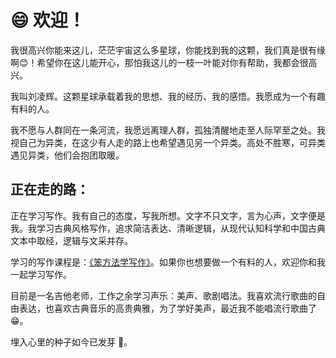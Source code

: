 # 😄 欢迎！

我很高兴你能来这儿，茫茫宇宙这么多星球，你能找到我的这颗，我们真是很有缘啊😊！希望你在这儿能开心，那怕我这儿的一枝一叶能对你有帮助，我都会很高兴。

我叫刘凌辉。这颗星球承载着我的思想、我的经历、我的感悟。我愿成为一个有趣有料的人。

我不愿与人群同在一条河流，我愿远离理人群，孤独清醒地走至人际罕至之处。我视自己为异类，在这少有人走的路上也希望遇见另一个异类。高处不胜寒，可异类遇见异类，他们会抱团取暖。

## 正在走的路：

正在学习写作。我有自己的态度，写我所想。文字不只文字，言为心声，文字便是我。我学习古典风格写作，追求简洁表达、清晰逻辑，从现代认知科学和中国古典文本中取经，逻辑与文采并存。

学习的写作课程是：[《笨方法学写作》](https://learnwritingthehardway.cn/)。如果你也想要做一个有料的人，欢迎你和我一起学习写作。

目前是一名吉他老师，工作之余学习声乐：美声、歌剧唱法。我喜欢流行歌曲的自由表达，也喜欢古典音乐的高贵典雅，为了学好美声，最近我不能唱流行歌曲了😁。

埋入心里的种子如今已发芽 🌱。

